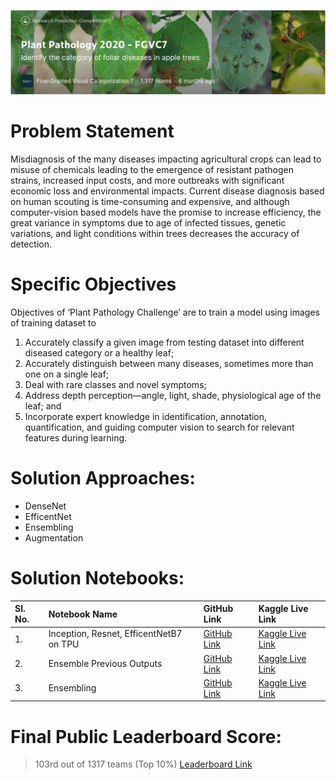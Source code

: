 ![](https://github.com/redwankarimsony/Plant-Pathology-2020---FGVC7/blob/main/%20cover.png)

# Problem Statement
Misdiagnosis of the many diseases impacting agricultural crops can lead to misuse of chemicals leading to the emergence of resistant pathogen strains, increased input costs, and more outbreaks with significant economic loss and environmental impacts. Current disease diagnosis based on human scouting is time-consuming and expensive, and although computer-vision based models have the promise to increase efficiency, the great variance in symptoms due to age of infected tissues, genetic variations, and light conditions within trees decreases the accuracy of detection.

# Specific Objectives
Objectives of ‘Plant Pathology Challenge’ are to train a model using images of training dataset to 
1. Accurately classify a given image from testing dataset into different diseased category or a healthy leaf; 
2. Accurately distinguish between many diseases, sometimes more than one on a single leaf; 
3. Deal with rare classes and novel symptoms; 
4. Address depth perception—angle, light, shade, physiological age of the leaf; and 
5. Incorporate expert knowledge in identification, annotation, quantification, and guiding computer vision to search for relevant features during learning.

# Solution Approaches:
* DenseNet
* EfficentNet
* Ensembling
* Augmentation

# Solution Notebooks: 
|Sl. No.| Notebook Name | GitHub Link| Kaggle Live Link|
|:---|:---|:---|:---|
| 1. |Inception, Resnet, EfficentNetB7 on TPU | [GitHub Link](https://github.com/redwankarimsony/Plant-Pathology-2020---FGVC7/blob/main/Inception%2C%20Resnet%2C%20EfficentNetB7%20on%20TPU.ipynb)|[Kaggle Live Link](https://www.kaggle.com/redwankarimsony/tpu-incepresnetv2-enb7)|
| 2. |Ensemble Previous Outputs|[GitHub Link](https://github.com/redwankarimsony/Plant-Pathology-2020---FGVC7/blob/main/Ensemble%20Previous%20Outputs.ipynb) |[Kaggle Live Link](https://www.kaggle.com/redwankarimsony/ensemble-top-kernels-with-entropy)|
| 3. |Ensembling|[GitHub Link](https://github.com/redwankarimsony/Plant-Pathology-2020---FGVC7/blob/main/Ensembling.ipynb) |[Kaggle Live Link](https://www.kaggle.com/redwankarimsony/the-great-ensembler-0-982)|

# Final Public Leaderboard Score: 
> 103rd out of 1317 teams (Top 10%) [Leaderboard Link](https://www.kaggle.com/c/plant-pathology-2020-fgvc7/leaderboard)





